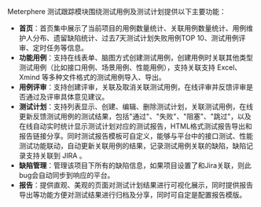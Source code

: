 Meterphere 测试跟踪模块围绕测试用例及测试计划提供以下主要功能：

- **首页**：首页集中展示了当前项目的用例数量统计、关联用例数量统计、用例维护人分布、遗留缺陷统计、过去7天测试计划失败用例TOP 10、测试用例评审、定时任务等信息。
- **功能用例**：支持在线表单、脑图方式创建测试用例，创建用例时关联其他类型测试用例（比如接口用例、场景用例、性能用例），支持关联支持 Excel、Xmind 等多种文件格式的测试用例导入、导出。
- **用例评审**：支持创建评审，关联及取消关联测试用例，在线评审并反馈评审是否通过及评审具体意见建议。
- **测试计划**：支持列表显示、创建、编辑、删除测试计划，关联测试用例，在线更新反馈测试用例的测试结果，包括"通过"、"失败"、"阻塞"、"跳过"，以及在线自动实时统计显示测试计划对应的测试报告，HTML格式测试报告导出和报告链接分享。同时测试报告模板可自定义，能够与平台中的接口测试、性能测试功能联动，自动更新关联用例的结果，记录测试用例关联的缺陷，缺陷记录支持关联到 JIRA 。
- **缺陷管理**：管理该项目下所有的缺陷信息，如果项目设置了和Jira关联，则此bug会自动同步到响应的平台。
- **报告**：提供直观、美观的页面对测试计划结果进行可视化展示，同时提供报告导出等功能方便对测试结果进行归档及分享，同时可自定是配置报告模版。

